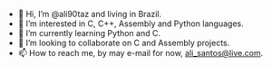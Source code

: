 - 👋 Hi, I’m @ali90taz and living in Brazil.
- 👀 I’m interested in C, C++, Assembly and Python languages.
- 🌱 I’m currently learning Python and C. 
- 💞️ I’m looking to collaborate on C and Assembly projects.
- 📫 How to reach me, by may e-mail for now, ali_santos@live.com.

<!---
ali90taz/ali90taz is a ✨ special ✨ repository because its `README.md` (this file) appears on your GitHub profile.
You can click the Preview link to take a look at your changes.
--->
